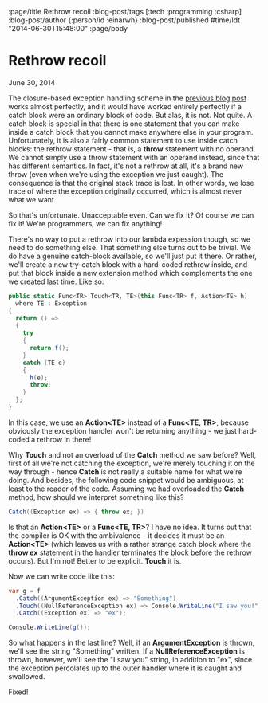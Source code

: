 :page/title Rethrow recoil
:blog-post/tags [:tech :programming :csharp]
:blog-post/author {:person/id :einarwh}
:blog-post/published #time/ldt "2014-06-30T15:48:00"
:page/body

# Rethrow recoil

<p class="blog-post-date">June 30, 2014</p>

The closure-based exception handling scheme in the [previous blog post](/blog/2014/06/28/linq-to-exceptions/) works almost perfectly, and it would have worked entirely perfectly if a catch block were an ordinary block of code. But alas, it is not. Not quite. A catch block is special in that there is one statement that you can make inside a catch block that you cannot make anywhere else in your program. Unfortunately, it is also a fairly common statement to use inside catch blocks: the rethrow statement - that is, a **throw** statement with no operand. We cannot simply use a throw statement with an operand instead, since that has different semantics. In fact, it's not a rethrow at all, it's a brand new throw (even when we're using the exception we just caught). The consequence is that the original stack trace is lost. In other words, we lose trace of where the exception originally occurred, which is almost never what we want.

So that's unfortunate. Unacceptable even. Can we fix it? Of course we can fix it! We're programmers, we can fix anything!

There's no way to put a rethrow into our lambda expession though, so we need to do something else. That something else turns out to be trivial. We do have a genuine catch-block available, so we'll just put it there. Or rather, we'll create a new try-catch block with a hard-coded rethrow inside, and put that block inside a new extension method which complements the one we created last time. Like so:

```csharp
public static Func<TR> Touch<TR, TE>(this Func<TR> f, Action<TE> h)
  where TE : Exception
{
  return () =>
  {
    try
    {
      return f();
    }
    catch (TE e)
    {
      h(e);
      throw;
    }
  };
}
```

In this case, we use an **Action&lt;TE&gt;** instead of a **Func&lt;TE, TR&gt;**, because obviously the exception handler won't be returning anything - we just hard-coded a rethrow in there!

Why **Touch** and not an overload of the **Catch** method we saw before? Well, first of all we're not catching the exception, we're merely touching it on the way through - hence **Catch** is not really a suitable name for what we're doing. And besides, the following code snippet would be ambiguous, at least to the reader of the code. Assuming we had overloaded the **Catch** method, how should we interpret something like this?

```csharp
Catch((Exception ex) => { throw ex; })
```

Is that an **Action&lt;TE&gt;** or a **Func&lt;TE, TR&gt;**? I have no idea. It turns out that the compiler is OK with the ambivalence - it decides it must be an **Action&lt;TE&gt;** (which leaves us with a rather strange catch block where the **throw ex** statement in the handler terminates the block before the rethrow occurs). But I'm not! Better to be explicit. **Touch** it is.

Now we can write code like this:

```csharp
var g = f
  .Catch((ArgumentException ex) => "Something")
  .Touch((NullReferenceException ex) => Console.WriteLine("I saw you!"))
  .Catch((Exception ex) => "ex");

Console.WriteLine(g());
```

So what happens in the last line? Well, if an **ArgumentException** is thrown, we'll see the string "Something" written. If a **NullReferenceException** is thrown, however, we'll see the "I saw you" string, in addition to "ex", since the exception percolates up to the outer handler where it is caught and swallowed.

Fixed!
